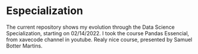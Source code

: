 # Especialization
The current repository shows my evolution through the Data Science Specialization, starting on 02/14/2022.
I took the course Pandas Essencial, from xavecode channel in youtube. Realy nice course, presented by Samuel Botter Martins.
